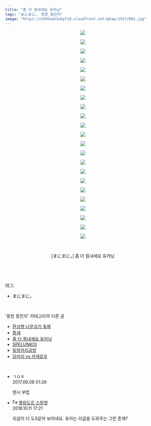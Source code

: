 ```yaml
---
title: "좀 더 힘내세요 유카님"
tags: "まにまに。 동방_동인지"
image: "https://d3hknah3u6pf18.cloudfront.net/ghap/1557/001.jpg"
---
```

<div class="article">
<p style="text-align: center; clear: none; float: none;"><img src="{{ site.imgserver4 }}/ghap/1557/001.jpg"/></p>
<p style="text-align: center; clear: none; float: none;"><img src="{{ site.imgserver4 }}/ghap/1557/002.jpg"/></p>
<p style="text-align: center; clear: none; float: none;"><img src="{{ site.imgserver4 }}/ghap/1557/003.jpg"/></p>
<p style="text-align: center; clear: none; float: none;"><img src="{{ site.imgserver4 }}/ghap/1557/004.jpg"/></p>
<p style="text-align: center; clear: none; float: none;"><img src="{{ site.imgserver4 }}/ghap/1557/005.jpg"/></p>
<p style="text-align: center; clear: none; float: none;"><img src="{{ site.imgserver4 }}/ghap/1557/006.jpg"/></p>
<p style="text-align: center; clear: none; float: none;"><img src="{{ site.imgserver4 }}/ghap/1557/007.jpg"/></p>
<p style="text-align: center; clear: none; float: none;"><img src="{{ site.imgserver4 }}/ghap/1557/008.jpg"/></p>
<p style="text-align: center; clear: none; float: none;"><img src="{{ site.imgserver4 }}/ghap/1557/009.jpg"/></p>
<p style="text-align: center; clear: none; float: none;"><img src="{{ site.imgserver4 }}/ghap/1557/010.jpg"/></p>
<p style="text-align: center; clear: none; float: none;"><img src="{{ site.imgserver4 }}/ghap/1557/011.jpg"/></p>
<p style="text-align: center; clear: none; float: none;"><img src="{{ site.imgserver4 }}/ghap/1557/012.jpg"/></p>
<p style="text-align: center; clear: none; float: none;"><img src="{{ site.imgserver4 }}/ghap/1557/013.jpg"/></p>
<p style="text-align: center; clear: none; float: none;"><img src="{{ site.imgserver4 }}/ghap/1557/014.jpg"/></p>
<p style="text-align: center; clear: none; float: none;"><img src="{{ site.imgserver4 }}/ghap/1557/015.jpg"/></p>
<p style="text-align: center; clear: none; float: none;"><img src="{{ site.imgserver4 }}/ghap/1557/016.jpg"/></p>
<p style="text-align: center; clear: none; float: none;"><img src="{{ site.imgserver4 }}/ghap/1557/017.jpg"/></p>
<p style="text-align: center; clear: none; float: none;"><img src="{{ site.imgserver4 }}/ghap/1557/018.jpg"/></p>
<p style="text-align: center; clear: none; float: none;"><img src="{{ site.imgserver4 }}/ghap/1557/019.jpg"/></p>
<p style="text-align: center; clear: none; float: none;"><img src="{{ site.imgserver4 }}/ghap/1557/020.jpg"/></p>
<p style="text-align: center; clear: none; float: none;"><img src="{{ site.imgserver4 }}/ghap/1557/021.jpg"/></p>
<p style="text-align: center; clear: none; float: none;"><img src="{{ site.imgserver4 }}/ghap/1557/022.jpg"/></p>
<p style="text-align: center; clear: none; float: none;"><img src="{{ site.imgserver4 }}/ghap/1557/023.jpg"/></p>
<p style="text-align: center; clear: none; float: none;"><br/></p>
<p style="text-align: center; clear: none; float: none;">[まにまに。] 좀 더 힘내세요 유카님</p>
<p><br/></p>
</div><br/>
<div class="tagTrail">
<p>태그: </p>
<ul>
<li>まにまに。</li>
</ul>
</div><br/>
<div class="another">
<p>'동방 동인지' 카테고리의 다른 글</p>
<ul>
<li><a href="/ghap_1559">환상향 나무심기 축제</a></li>
<li><a href="/ghap_1558">틈새</a></li>
<li><a href="/ghap_1557">좀 더 힘내세요 유카님</a></li>
<li><a href="/ghap_1556">SPELUNKOI</a></li>
<li><a href="/ghap_1555">동방카리공방</a></li>
<li><a href="/ghap_1554">모미지 vs 카게로우</a></li>
</ul>
</div><br/>
<div class="cb_module cb_fluid">
<div class="cb_wrt cb_profile">
<div class="comment">
<ul>
<li class="cb_thumb_off" id="comment15008486">
<div class="cb_comment_area">
<div class="cb_info_area">
<div class="cb_section">
<span class="cb_nick_name">ㄱㅁㅎ</span>
</div>
<div class="cb_section">
<span class="cb_date">2017.06.08 01:26 </span>
</div>
</div>
<div class="cb_dsc_comment">
<p class="cb_dsc">
											텐시 부럽
										</p>
</div>
</div></li>
<li class="cb_thumb_off" id="comment15352297">
<div class="cb_comment_area">
<div class="cb_info_area">
<div class="cb_section">
<span class="cb_nick_name"><img alt="Favicon of http://qksxodid12.tistory.com" height="16" onerror="this.onerror=null;this.parentNode.removeChild(this)" src="http://qksxodid12.tistory.com/favicon.ico" width="16"/> <a href="http://qksxodid12.tistory.com" onclick="return openLinkInNewWindow(this)">플랑도르 스칼렛</a></span>
</div>
<div class="cb_section">
<span class="cb_date">2018.10.11 17:21 </span>
</div>
</div>
<div class="cb_dsc_comment">
<p class="cb_dsc">
											리글이 더 도S같아 보이네요. 유카는 리글을 도와주는 그런 존재?
										</p>
</div>
</div></li>
</ul>
</div>
</div><!-- commentList close -->
</div><br/>
